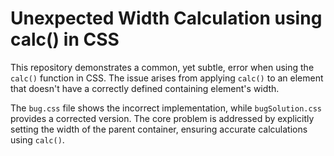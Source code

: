 # Unexpected Width Calculation using calc() in CSS

This repository demonstrates a common, yet subtle, error when using the `calc()` function in CSS. The issue arises from applying `calc()` to an element that doesn't have a correctly defined containing element's width. 

The `bug.css` file shows the incorrect implementation, while `bugSolution.css` provides a corrected version.  The core problem is addressed by explicitly setting the width of the parent container, ensuring accurate calculations using `calc()`. 